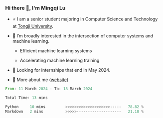 ### Hi there 👋, I'm Mingqi Lu

- :star: I am a senior student majoring in Computer Science and Technology at [Tongji University](https://en.tongji.edu.cn/p/#/).

- :thinking: I’m broadly interested in the intersection of computer systems and machine learning.

  - Efficient machine learning systems

  - Accelerating machine learning training

- :seedling: Looking for internships that end in May 2024.

- 💬 More about me ([website](https://lmqqqqqq.github.io/))

<!--START_SECTION:waka-->

```rust
From: 11 March 2024 - To: 18 March 2024

Total Time: 13 mins

Python     10 mins         >>>>>>>>>>>>>>>>>>>>-----   78.82 %
Markdown   2 mins          >>>>>--------------------   21.18 %
```

<!--END_SECTION:waka-->

